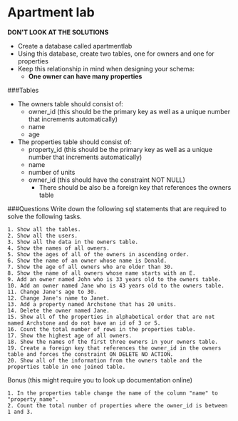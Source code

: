 

# Apartment lab

**DON'T LOOK AT THE SOLUTIONS**

- Create a database called apartmentlab 
- Using this database, create two tables, one for owners and one for properties
- Keep this relationship in mind when designing your schema:
	+ **One owner can have many properties**

###Tables

- The owners table should consist of: 
	+ owner_id (this should be the primary key as well as a unique number that increments automatically)
	+ name
	+ age
- The properties table should consist of:
	+ property_id (this should be the primary key as well as a unique number that increments automatically)
	+ name
	+ number of units
	+ owner_id (this should have the constraint NOT NULL)
		+ There should be also be a foreign key that references the owners table

###Questions
Write down the following sql statements that are required to solve the following tasks.

```    
1. Show all the tables.
2. Show all the users. 
3. Show all the data in the owners table.
4. Show the names of all owners. 
5. Show the ages of all of the owners in ascending order. 
6. Show the name of an owner whose name is Donald. 
7. Show the age of all owners who are older than 30. 
8. Show the name of all owners whose name starts with an E. 
9. Add an owner named John who is 33 years old to the owners table.
10. Add an owner named Jane who is 43 years old to the owners table. 
11. Change Jane's age to 30. 
12. Change Jane's name to Janet. 
13. Add a property named Archstone that has 20 units. 
14. Delete the owner named Jane. 
15. Show all of the properties in alphabetical order that are not named Archstone and do not have an id of 3 or 5. 
16. Count the total number of rows in the properties table.
17. Show the highest age of all owners.
18. Show the names of the first three owners in your owners table.
19. Create a foreign key that references the owner_id in the owners table and forces the constraint ON DELETE NO ACTION. 
20. Show all of the information from the owners table and the properties table in one joined table.  
```
Bonus (this might require you to look up documentation online)

```
1. In the properties table change the name of the column "name" to "property_name". 
2. Count the total number of properties where the owner_id is between 1 and 3.
```